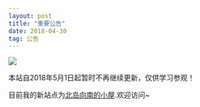 ```yaml
---
layout: post
title: "重要公告"
date: 2018-04-30
tag: 公告
---
```


![](https://timgsa.baidu.com/timg?image&quality=80&size=b9999_10000&sec=1525670104&di=e12a5b57a7d008916868a9171c092a84&imgtype=jpg&er=1&src=http%3A%2F%2Fimgsrc.baidu.com%2Fimgad%2Fpic%2Fitem%2Fd788d43f8794a4c2f296e50305f41bd5ad6e3964.jpg)

本站自2018年5月1日起暂时不再继续更新，仅供学习参观！

目前我的新站点为[北岛向南的小屋](https://zhouie.cn).欢迎访问~